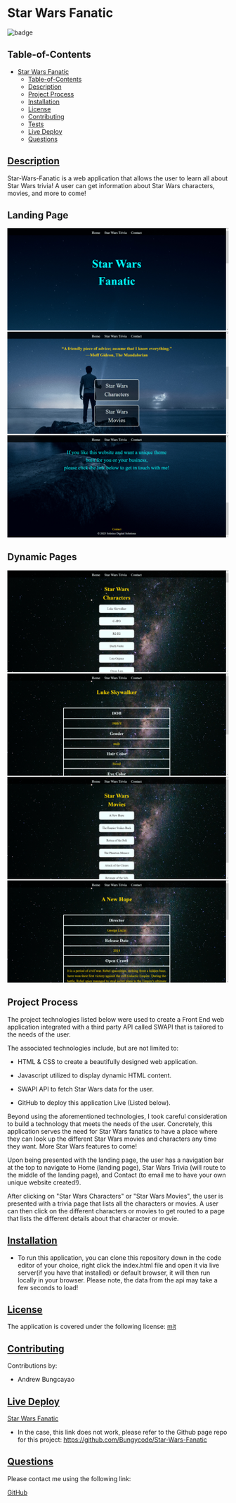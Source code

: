 # Star Wars Fanatic

![badge](https://img.shields.io/badge/license-mit-blue)

## Table-of-Contents

- [Star Wars Fanatic](#Star-Wars-Fanatic)
  - [Table-of-Contents](#table-of-contents)
  - [Description](#description)
  - [Project Process](#project-process)
  - [Installation](#installation)
  - [License](#license)
  - [Contributing](#contributing)
  - [Tests](#tests)
  - [Live Deploy](#live-deploy)
  - [Questions](#questions)

## [Description](#table-of-contents)

Star-Wars-Fanatic is a web application that allows the user to learn all about Star Wars trivia! A user can get information about Star Wars characters, movies, and more to come!

## Landing Page

![Home](/images/Landing-Page/Home.png)
![Star Wars Trivia](/images/Landing-Page/Star-Wars-Trivia.png)
![Contact](/images/Landing-Page/Contact.png)

## Dynamic Pages

![Character List](/images/character-list-page.png)
![Character](/images/character-page.png)
![Movie List](/images/movie-list-page.png)
![Movie](/images/movie-page.png)

## Project Process

The project technologies listed below were used to create a Front End web application integrated with a third party API called SWAPI that is tailored to the needs of the user.

The associated technologies include, but are not limited to:

- HTML & CSS to create a beautifully designed web application.

- Javascript utilized to display dynamic HTML content.

- SWAPI API to fetch Star Wars data for the user.

- GitHub to deploy this application Live (Listed below).
  
 Beyond using the aforementioned technologies, I took careful consideration to build a technology that meets the needs of the user. Concretely, this application serves the need for Star Wars fanatics to have a place where they can look up the different Star Wars movies and characters any time they want. More Star Wars features to come!
 
 Upon being presented with the landing page, the user has a navigation bar at the top to navigate to Home (landing page), Star Wars Trivia (will route to the middle of the landing page), and Contact (to email me to have your own unique website created!).

After clicking on "Star Wars Characters" or "Star Wars Movies", the user is presented with a trivia page that lists all the characters or movies. A user can then click on the different characters or movies to get routed to a page that lists the different details about that character or movie.

## [Installation](#table-of-contents)

- To run this application, you can clone this repository down in the code editor of your choice, right click the index.html file and open it via live server(if you have that installed) or default browser, it will then run locally in your browser. Please note, the data from the api may take a few seconds to load!

## [License](#table-of-contents)

The application is covered under the following license: [mit](https://choosealicense.com/licenses/mit)

## [Contributing](#table-of-contents)

Contributions by:

- Andrew Bungcayao

## [Live Deploy](#table-of-contents)

[Star Wars Fanatic](https://bungycode.github.io/Star-Wars-Fanatic/)

- In the case, this link does not work, please refer to the Github page repo for this project: https://github.com/Bungycode/Star-Wars-Fanatic

## [Questions](#table-of-contents)

Please contact me using the following link:

[GitHub](https://github.com/Bungycode)
